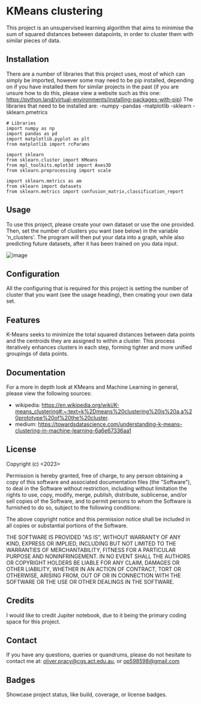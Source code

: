 # KMeans clustering
This project is an unsupervised learning algorithm that aims to minimise the sum of squared distances between datapoints, in order to cluster them with similar pieces of data.

## Installation
There are a number of libraries that this project uses, most of which can simply be imported, however some may need to be pip installed, depending on if you have installed them for similar projects in the past (if you are unsure how to do this, please view a website such as this one: https://python.land/virtual-environments/installing-packages-with-pip)
The libraries that need to be installed are:
-numpy
-pandas
-matplotlib
-sklearn
-sklearn.pmetrics
```
# Libraries
import numpy as np
import pandas as pd
import matplotlib.pyplot as plt
from matplotlib import rcParams

import sklearn
from sklearn.cluster import KMeans
from mpl_toolkits.mplot3d import Axes3D
from sklearn.preprocessing import scale

import sklearn.metrics as am
from sklearn import datasets
from sklearn.metrics import confusion_matrix,classification_report
```

## Usage
To use this project, please create your own dataset or use the one provided. Then, set the number of clusters you want (see below) in the variable 'n_clusters'. The program will then put your data into a graph, while also predicting future datasets, after it has
been trained on you data input.

![image](https://github.com/op598598/ML-portfolio/assets/67995732/75626a58-a807-4e43-b133-80d3cff25b35)


## Configuration
All the configuring that is required for this project is setting the number of cluster that you want (see the usage heading), then creating your own data set.

## Features

K-Means seeks to minimize the total squared distances between data points and the centroids they are assigned to within a cluster. This process iteratively enhances clusters in each step, forming tighter and more unified groupings of data points.

## Documentation
For a more in depth look at KMeans and Machine Learning in general, please view the following sources:
- wikipedia: https://en.wikipedia.org/wiki/K-means_clustering#:~:text=k%2Dmeans%20clustering%20is%20a,a%20prototype%20of%20the%20cluster.
- medium: https://towardsdatascience.com/understanding-k-means-clustering-in-machine-learning-6a6e67336aa1

## License
Copyright (c) <2023> <copyright holders>

Permission is hereby granted, free of charge, to any person obtaining a copy
of this software and associated documentation files (the "Software"), to deal
in the Software without restriction, including without limitation the rights
to use, copy, modify, merge, publish, distribute, sublicense, and/or sell
copies of the Software, and to permit persons to whom the Software is
furnished to do so, subject to the following conditions:

The above copyright notice and this permission notice shall be included in all
copies or substantial portions of the Software.

THE SOFTWARE IS PROVIDED "AS IS", WITHOUT WARRANTY OF ANY KIND, EXPRESS OR
IMPLIED, INCLUDING BUT NOT LIMITED TO THE WARRANTIES OF MERCHANTABILITY,
FITNESS FOR A PARTICULAR PURPOSE AND NONINFRINGEMENT. IN NO EVENT SHALL THE
AUTHORS OR COPYRIGHT HOLDERS BE LIABLE FOR ANY CLAIM, DAMAGES OR OTHER
LIABILITY, WHETHER IN AN ACTION OF CONTRACT, TORT OR OTHERWISE, ARISING FROM,
OUT OF OR IN CONNECTION WITH THE SOFTWARE OR THE USE OR OTHER DEALINGS IN THE
SOFTWARE.

## Credits
I would like to credit Jupiter notebook, due to it being the primary coding space for this project.

## Contact
If you have any questions, queries or quandrums, please do not hesitate to contact me at: oliver.pracy@cgs.act.edu.au, or op598598@gmail.com

## Badges
Showcase project status, like build, coverage, or license badges.

